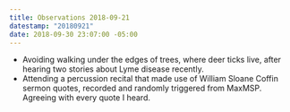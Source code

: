 ```yaml
---
title: Observations 2018-09-21
datestamp: "20180921"
date: 2018-09-30 23:07:00 -05:00
---
```


- Avoiding walking under the edges of trees, where deer ticks live, after hearing two stories about Lyme disease recently.
- Attending a percussion recital that made use of William Sloane Coffin sermon quotes, recorded and randomly triggered from MaxMSP. Agreeing with every quote I heard.

